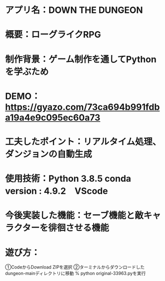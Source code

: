 # アプリ名：DOWN THE DUNGEON
# 概要：ローグライクRPG
# 制作背景：ゲーム制作を通してPythonを学ぶため
# DEMO：https://gyazo.com/73ca694b991fdba19a4e9c095ec60a73
# 工夫したポイント：リアルタイム処理、ダンジョンの自動生成
# 使用技術：Python 3.8.5 conda version : 4.9.2　VScode
# 今後実装した機能：セーブ機能と敵キャラクターを徘徊させる機能
# 遊び方：
①CodeからDownload ZIPを選択
②ターミナルからダウンロードしたdungeon-mainディレクトリに移動
% python original-33963.pyを実行
